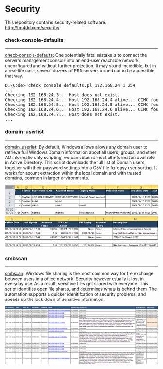 # Security

This repository contains security-related software.
http://fm4dd.com/security/

### check-console-defaults

* * *

[check-console-defaults](check-console-defaults): One potentially fatal mistake is to connect the server's management console into an end-user reachable network, unconfigured and without further protection. It may sound incredible, but in a real-life case, several dozens of PRD servers turned out to be accessible that way. 

<pre>D:\Code> check_console_defaults.pl 192.168.24 1 254
...
Checking 192.168.24.3... Host does not exist.
Checking 192.168.24.4... Host 192.168.24.4 alive... CIMC found! ...Default Login success!
Checking 192.168.24.5... Host 192.168.24.5 alive... CIMC found! ...Default Login success!
Checking 192.168.24.6... Host 192.168.24.6 alive... CIMC found! ...Default Login failed.
Checking 192.168.24.7... Host does not exist.
...</pre>

### domain-userlist

* * *

[domain_userlist](domain_userlist): By default, Windows allows allows any domain user to retrieve full Windows Domain information about all users, groups, and other AD information. By scripting, we can obtain almost all information available in Active Directory. This script downloads the full list of Domain users, together with their password settings into a CSV file for easy user sorting. It works for acount extraction within the local domain and with trusted domains, common in larger environments.

![](domain_userlist/images/domain-userlist-csvfile1.png)
![](domain_userlist/images/domain-userlist-csvfile2.png)

### smbscan

* * *

[smbscan](smbscan): Windows file sharing is the most common way for file exchange between users in a office network. Security however usually is lost in everyday use. As a result, sensitive files get shared with everyone. This script identifies open file shares, and determines whats is behind them. The automation supports a quicker idenitifcation of security problems, and speeds up the lock down of sensitive information.

![](smbscan/images/smbscan-example.png)

